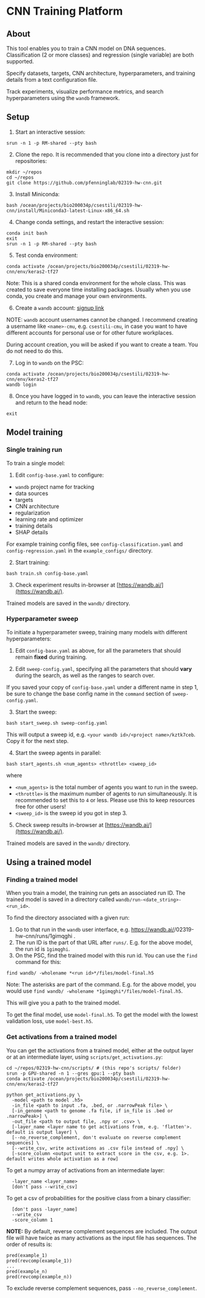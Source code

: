 # CNN Training Platform

## About
This tool enables you to train a CNN model on DNA sequences.
Classification (2 or more classes) and regression (single variable) are both supported.

Specify datasets, targets, CNN architecture, hyperparameters, and training details
from a text configuration file.

Track experiments, visualize performance metrics, and search hyperparameters using
the `wandb` framework.

## Setup

1. Start an interactive session:

```
srun -n 1 -p RM-shared --pty bash
```

2. Clone the repo. It is recommended that you clone into a directory just for repositories:

```
mkdir ~/repos
cd ~/repos
git clone https://github.com/pfenninglab/02319-hw-cnn.git
```

3. Install Miniconda:
```
bash /ocean/projects/bio200034p/csestili/02319-hw-cnn/install/Miniconda3-latest-Linux-x86_64.sh
```

4. Change conda settings, and restart the interactive session:
```
conda init bash
exit
srun -n 1 -p RM-shared --pty bash
```

5. Test conda environment:
```
conda activate /ocean/projects/bio200034p/csestili/02319-hw-cnn/env/keras2-tf27
```
Note: This is a shared conda environment for the whole class. This was created to save everyone time installing packages. Usually when you use conda, you create and manage your own environments.

6. Create a `wandb` account: [signup link](https://app.wandb.ai/login?signup=true)
 
 NOTE: `wandb` account usernames cannot be changed. I recommend creating a username like
 `<name>-cmu`, e.g. `csestili-cmu`, in case you want to have different accounts for personal
 use or for other future workplaces.

During account creation, you will be asked if you want to create a team. You do not need to do this.

7. Log in to `wandb` on the PSC:
```
conda activate /ocean/projects/bio200034p/csestili/02319-hw-cnn/env/keras2-tf27
wandb login
```

8. Once you have logged in to `wandb`, you can leave the interactive session and return to the head node:
```
exit
```

## Model training

### Single training run
To train a single model:

1. Edit `config-base.yaml` to configure:
- `wandb` project name for tracking
- data sources
- targets
- CNN architecture
- regularization
- learning rate and optimizer
- training details
- SHAP details

For example training config files, see `config-classification.yaml` and `config-regression.yaml` in the `example_configs/` directory.

2. Start training:
```
bash train.sh config-base.yaml
```

3. Check experiment results in-browser at [https://wandb.ai/](https://wandb.ai/).

Trained models are saved in the `wandb/` directory.

### Hyperparameter sweep
To initiate a hyperparameter sweep, training many models with different hyperparameters:

1. Edit `config-base.yaml` as above, for all the parameters that should remain **fixed** during training.

2. Edit `sweep-config.yaml`, specifying all the parameters that should **vary** during the search, as well as the ranges to search over.

If you saved your copy of `config-base.yaml` under a different name in step 1, be sure to change the base config name in the `command` section of `sweep-config.yaml`.

3. Start the sweep:
```
bash start_sweep.sh sweep-config.yaml
```
This will output a sweep id, e.g. `<your wandb id>/<project name>/kztk7ceb`. Copy it for the next step.

4. Start the sweep agents in parallel:
```
bash start_agents.sh <num_agents> <throttle> <sweep_id>
```
where
- `<num_agents>` is the total number of agents you want to run in the sweep.
- `<throttle>` is the maximum number of agents to run simultaneously. It is recommended to set this to `4` or less. Please use this to keep resources free for other users!
- `<sweep_id>` is the sweep id you got in step 3.

5. Check sweep results in-browser at [https://wandb.ai/](https://wandb.ai/).

Trained models are saved in the `wandb/` directory.

## Using a trained model

### Finding a trained model

When you train a model, the training run gets an associated run ID.
The trained model is saved in a directory called `wandb/run-<date_string>-<run_id>`.

To find the directory associated with a given run:
1. Go to that run in the `wandb` user interface, e.g. https://wandb.ai/<wandb username>/02319-hw-cnn/runs/1gimqghi .
2. The run ID is the part of that URL after `runs/`. E.g. for the above model, the run id is `1gimqghi`.
3. On the PSC, find the trained model with this run id. You can use the `find` command for this:
```
find wandb/ -wholename *<run id>*/files/model-final.h5
```

Note: The asterisks are part of the command. E.g. for the above model, you would use 
`find wandb/ -wholename *1gimqghi*/files/model-final.h5`.

This will give you a path to the trained model.

To get the final model, use `model-final.h5`.
To get the model with the lowest validation loss, use `model-best.h5`.

### Get activations from a trained model

You can get the activations from a trained model, either at the output layer or at an intermediate layer, using `scripts/get_activations.py`:
```
cd ~/repos/02319-hw-cnn/scripts/ # (this repo's scripts/ folder)
srun -p GPU-shared -n 1 --gres gpu:1 --pty bash
conda activate /ocean/projects/bio200034p/csestili/02319-hw-cnn/env/keras2-tf27

python get_activations.py \
  -model <path to model .h5>
  -in_file <path to input .fa, .bed, or .narrowPeak file> \
  [-in_genome <path to genome .fa file, if in_file is .bed or .narrowPeak>] \
  -out_file <path to output file, .npy or .csv> \
  [-layer_name <layer name to get activations from, e.g. 'flatten'>. default is output layer] \
  [--no_reverse_complement, don't evaluate on reverse complement sequences] \
  [--write_csv, write activations as .csv file instead of .npy] \
  [-score_column <output unit to extract score in the csv, e.g. 1>. default writes whole activation as a row]
```
To get a numpy array of activations from an intermediate layer:
```
  -layer_name <layer_name>
  [don't pass --write_csv]
```
To get a csv of probabilities for the positive class from a binary classifier:
```
  [don't pass -layer_name]
  --write_csv
  -score_column 1
```

**NOTE:** By default, reverse complement sequences are included. The output file will have twice as many activations as the input file has sequences. The order of results is:
```
pred(example_1)
pred(revcomp(example_1))
...
pred(example_n)
pred(revcomp(example_n))
```
To exclude reverse complement sequences, pass `--no_reverse_complement`.

